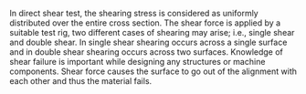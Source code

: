 In direct shear test, the shearing stress is considered as uniformly distributed over the entire cross section. The shear force is applied by a suitable test rig, two different cases of shearing may arise; i.e., single shear and double shear. In single shear shearing occurs across a single surface and in double shear shearing occurs across two surfaces. Knowledge of shear failure is important while designing any structures or machine components. Shear force causes the surface to go out of the alignment with each other and thus the material fails.